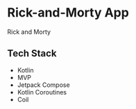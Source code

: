 # Rick-and-Morty App
Rick and Morty 

<H2>Tech Stack</H2>

- Kotlin
- MVP
- Jetpack Compose
- Kotlin Coroutines
- Coil
